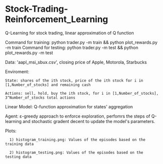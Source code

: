 # Stock-Trading-Reinforcement_Learning
Q-Learning for stock trading, linear approximation of Q function

Command for training: python trader.py -m train && python plot_rewards.py -m train
Command for testing: python trader.py -m test && python plot_rewards.py -m test

Data: 'aapl_msi_sbux.csv', closing price of Apple, Motorola, Starbucks

Enviroment:

	State: shares of the ith stock, price of the ith stock for i in [1,Number_of_stocks] and remaining cash
	
	Actions: sell, hold, buy the ith stock, for i in [1,Number_of_stocks], 3^Number_of_stocks total actions 

Linear Model: Q-function approximation for states' aggregation

Agent: ε-greedy approach to enforce exploration, perfomrs the steps of Q-learning and stochastic gradent decent to update the model's parameters.

Plots: 

      1) histogram_training.png: Values of the episodes based on the training data
      
      2) histogram_testing.png: Values of the episodes based on the testing data
